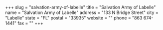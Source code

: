 +++
slug = "salvation-army-of-labelle"
title = "Salvation Army of Labelle"
name = "Salvation Army of Labelle"
address = "133 N Bridge Street"
city = "Labelle"
state = "FL"
postal = "33935"
website = ""
phone = "863 674-1441"
fax = ""
+++
